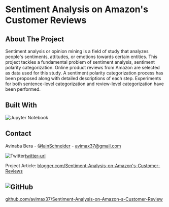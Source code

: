 # Sentiment Analysis on Amazon's Customer Reviews

## About The Project

Sentiment analysis or opinion mining is a field of study that analyzes people's sentiments, attitudes, or emotions towards certain entities. This project tackles a fundamental problem of sentiment analysis, sentiment polarity categorization. Online product reviews from Amazon are selected as data used for this study. A sentiment polarity categorization process has been proposed along with detailed descriptions of each step. Experiments for both sentence-level categorization and review-level categorization have been performed.

## Built With

![Jupyter Notebook](https://img.shields.io/badge/jupyter-%23FA0F00.svg?style=for-the-badge&logo=jupyter&logoColor=white)

## Contact

Avinaba Bera - [@IainSchneider](https://twitter.com/IainSchneider) - avimax37@gmail.com<br>

![Twitter][twitter-shield][twitter-url]

Project Article: [blogger.com/Sentiment-Analysis-on-Amazon's-Customer-Reviews](https://uemkprojects2023.blogspot.com/2022/08/sentiment-analysis-on-amazons-customer.html)<br>
## ![GitHub](https://img.shields.io/badge/github-%23121011.svg?style=for-the-badge&logo=github&logoColor=white)<br>
[github.com/avimax37/Sentiment-Analysis-on-Amazon-s-Customer-Review](https://github.com/avimax37/Sentiment-Analysis-on-Amazon-s-Customer-Review)

[twitter-shield]: https://img.shields.io/badge/Twitter-%231DA1F2.svg?style=for-the-badge&logo=Twitter&logoColor=white
[twitter-url]: https://twitter.com/IainSchneider
